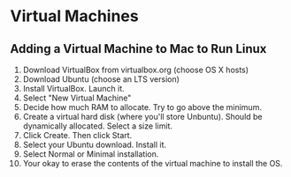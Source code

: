 # Virtual Machines

## Adding a Virtual Machine to Mac to Run Linux

1. Download VirtualBox from virtualbox.org (choose OS X hosts)
2. Download Ubuntu (choose an LTS version)
3. Install VirtualBox. Launch it.
4. Select "New Virtual Machine"
5. Decide how much RAM to allocate. Try to go above the minimum.
6. Create a virtual hard disk (where you'll store Unbuntu). Should be dynamically allocated. Select a size limit.
7. Click Create. Then click Start.
8. Select your Ubuntu download. Install it.
9. Select Normal or Minimal installation. 
10. Your okay to erase the contents of the virtual machine to install the OS.

